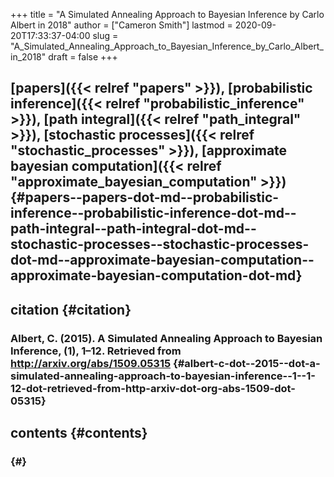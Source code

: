 +++
title = "A Simulated Annealing Approach to Bayesian Inference by Carlo Albert in 2018"
author = ["Cameron Smith"]
lastmod = 2020-09-20T17:33:37-04:00
slug = "A_Simulated_Annealing_Approach_to_Bayesian_Inference_by_Carlo_Albert_in_2018"
draft = false
+++

## [papers]({{< relref "papers" >}}), [probabilistic inference]({{< relref "probabilistic_inference" >}}), [path integral]({{< relref "path_integral" >}}), [stochastic processes]({{< relref "stochastic_processes" >}}), [approximate bayesian computation]({{< relref "approximate_bayesian_computation" >}}) {#papers--papers-dot-md--probabilistic-inference--probabilistic-inference-dot-md--path-integral--path-integral-dot-md--stochastic-processes--stochastic-processes-dot-md--approximate-bayesian-computation--approximate-bayesian-computation-dot-md}


## citation {#citation}


### Albert, C. (2015). A Simulated Annealing Approach to Bayesian Inference, (1), 1–12. Retrieved from <http://arxiv.org/abs/1509.05315> {#albert-c-dot--2015--dot-a-simulated-annealing-approach-to-bayesian-inference--1--1-12-dot-retrieved-from-http-arxiv-dot-org-abs-1509-dot-05315}


## contents {#contents}


###  {#}
